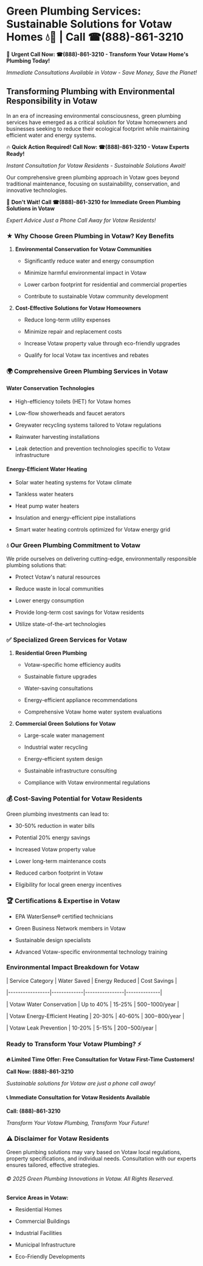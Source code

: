 # Green Plumbing Services: Sustainable Solutions for Votaw Homes 💧🌿 | Call ☎(888)-861-3210

🚨 **Urgent Call Now: ☎(888)-861-3210 - Transform Your Votaw Home's Plumbing Today!**
*Immediate Consultations Available in Votaw - Save Money, Save the Planet!*

## Transforming Plumbing with Environmental Responsibility in Votaw

In an era of increasing environmental consciousness, green plumbing services have emerged as a critical solution for Votaw homeowners and businesses seeking to reduce their ecological footprint while maintaining efficient water and energy systems. 

🔥 **Quick Action Required! Call Now: ☎(888)-861-3210 - Votaw Experts Ready!**
*Instant Consultation for Votaw Residents - Sustainable Solutions Await!*

Our comprehensive green plumbing approach in Votaw goes beyond traditional maintenance, focusing on sustainability, conservation, and innovative technologies.

🚨 **Don't Wait! Call ☎(888)-861-3210 for Immediate Green Plumbing Solutions in Votaw**
*Expert Advice Just a Phone Call Away for Votaw Residents!*

### ★ Why Choose Green Plumbing in Votaw? Key Benefits

1. **Environmental Conservation for Votaw Communities** 
   - Significantly reduce water and energy consumption
   - Minimize harmful environmental impact in Votaw
   - Lower carbon footprint for residential and commercial properties
   - Contribute to sustainable Votaw community development

2. **Cost-Effective Solutions for Votaw Homeowners** 
   - Reduce long-term utility expenses
   - Minimize repair and replacement costs
   - Increase Votaw property value through eco-friendly upgrades
   - Qualify for local Votaw tax incentives and rebates

### 🌍 Comprehensive Green Plumbing Services in Votaw

#### Water Conservation Technologies
- High-efficiency toilets (HET) for Votaw homes
- Low-flow showerheads and faucet aerators
- Greywater recycling systems tailored to Votaw regulations
- Rainwater harvesting installations
- Leak detection and prevention technologies specific to Votaw infrastructure

#### Energy-Efficient Water Heating
- Solar water heating systems for Votaw climate
- Tankless water heaters
- Heat pump water heaters
- Insulation and energy-efficient pipe installations
- Smart water heating controls optimized for Votaw energy grid

### 💧 Our Green Plumbing Commitment to Votaw

We pride ourselves on delivering cutting-edge, environmentally responsible plumbing solutions that:
- Protect Votaw's natural resources
- Reduce waste in local communities
- Lower energy consumption
- Provide long-term cost savings for Votaw residents
- Utilize state-of-the-art technologies

### ✅ Specialized Green Services for Votaw

1. **Residential Green Plumbing**
   - Votaw-specific home efficiency audits
   - Sustainable fixture upgrades
   - Water-saving consultations
   - Energy-efficient appliance recommendations
   - Comprehensive Votaw home water system evaluations

2. **Commercial Green Solutions for Votaw**
   - Large-scale water management
   - Industrial water recycling
   - Energy-efficient system design
   - Sustainable infrastructure consulting
   - Compliance with Votaw environmental regulations

### 💰 Cost-Saving Potential for Votaw Residents

Green plumbing investments can lead to:
- 30-50% reduction in water bills
- Potential 20% energy savings
- Increased Votaw property value
- Lower long-term maintenance costs
- Reduced carbon footprint in Votaw
- Eligibility for local green energy incentives

### 🏆 Certifications & Expertise in Votaw

- EPA WaterSense® certified technicians
- Green Business Network members in Votaw
- Sustainable design specialists
- Advanced Votaw-specific environmental technology training

### Environmental Impact Breakdown for Votaw

| Service Category | Water Saved | Energy Reduced | Cost Savings |
|-----------------|-------------|----------------|--------------|
| Votaw Water Conservation | Up to 40% | 15-25% | $500-$1000/year |
| Votaw Energy-Efficient Heating | 20-30% | 40-60% | $300-$800/year |
| Votaw Leak Prevention | 10-20% | 5-15% | $200-$500/year |

### Ready to Transform Your Votaw Plumbing? ⚡

**🔥 Limited Time Offer: Free Consultation for Votaw First-Time Customers!**

**Call Now: (888)-861-3210**
*Sustainable solutions for Votaw are just a phone call away!*

#### 📞 Immediate Consultation for Votaw Residents Available

**Call: (888)-861-3210**
*Transform Your Votaw Plumbing, Transform Your Future!*

### ⚠️ Disclaimer for Votaw Residents

Green plumbing solutions may vary based on Votaw local regulations, property specifications, and individual needs. Consultation with our experts ensures tailored, effective strategies.

###### © 2025 Green Plumbing Innovations in Votaw. All Rights Reserved.

**Service Areas in Votaw:** 
- Residential Homes
- Commercial Buildings
- Industrial Facilities
- Municipal Infrastructure
- Eco-Friendly Developments